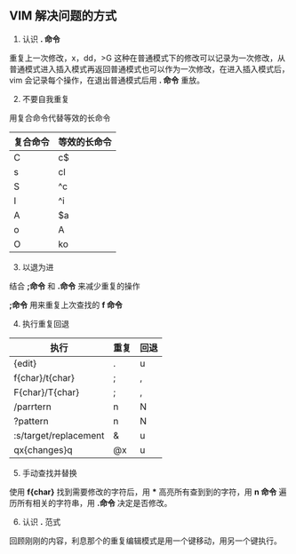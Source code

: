 ## VIM 解决问题的方式

1. 认识 **. 命令**

重复上一次修改，x，dd，>G 这种在普通模式下的修改可以记录为一次修改，从普通模式进入插入模式再返回普通模式也可以作为一次修改，在进入插入模式后，vim 会记录每个操作，在退出普通模式后用 **. 命令** 重放。

2. 不要自我重复

用复合命令代替等效的长命令

| 复合命令 | 等效的长命令 |
| -------- | ------------ |
| C        | c$           |
| s        | cl           |
| S        | ^c           |
| I        | ^i           |
| A        | $a           |
| o        | A<CR>        |
| O        | ko           |

3. 以退为进

结合 **;命令** 和 **.命令** 来减少重复的操作

**;命令** 用来重复上次查找的 **f 命令**

4. 执行重复回退

| 执行                  | 重复 | 回退 |
| --------------------- | ---- | ---- |
| {edit}                | .    | u    |
| f{char}/t{char}       | ;    | ,    |
| F{char}/T{char}       | ;    | ,    |
| /parrtern<CR>         | n    | N    |
| ?pattern<CR>          | n    | N    |
| :s/target/replacement | &    | u    |
| qx{changes}q          | @x   | u    |

5. 手动查找并替换

使用 **f{char}** 找到需要修改的字符后，用 **\*** 高亮所有查到到的字符，用 **n 命令** 遍历所有相关的字符串，用 **.命令** 决定是否修改。

6. 认识 **.** 范式

回顾刚刚的内容，利息那个的重复编辑模式是用一个键移动，用另一个键执行。


